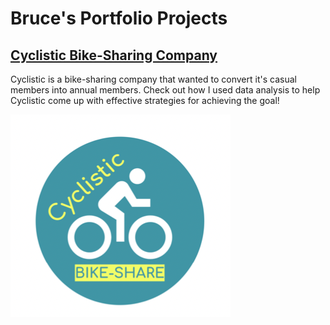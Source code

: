 # Bruce's Portfolio Projects

## [Cyclistic Bike-Sharing Company](cyclistic_report.html)
Cyclistic is a bike-sharing company that wanted to convert it's casual members into annual members. Check out how I used data analysis to help Cyclistic come up with effective strategies for achieving the goal!

![](/images/cyclistic_logo.png)
